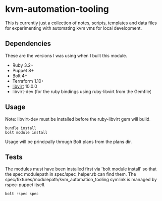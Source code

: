 # kvm-automation-tooling

This is currently just a collection of notes, scripts, templates and data files for experimenting with automating kvm vms for local development.

## Dependencies

These are the versions I was using when I built this module.

* Ruby 3.2+
* Puppet 8+
* Bolt 4+
* Terraform 1.10+
* [libvirt](https://libvirt.org/) 10.0.0
* libvirt-dev (for the ruby bindings using ruby-libvirt from the Gemfile)

## Usage

Note: libvirt-dev must be installed before the ruby-libvirt gem will build.

```
bundle install
bolt module install
```

Usage will be principally through Bolt plans from the plans dir.

## Tests

The modules must have been installed first via 'bolt module install' so that
the spec modulepath in spec/spec_helper.rb can find them. The
spec/fixtures/modulepath/kvm_automation_tooling symlink is managed by
rspec-puppet itself.

```
bolt rspec spec
```

